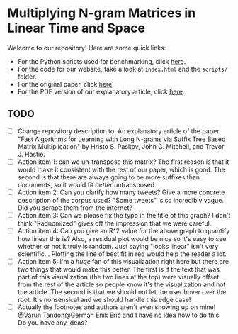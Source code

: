 # Multiplying N-gram Matrices in Linear Time and Space

Welcome to our repository! Here are some quick links:

- For the Python scripts used for benchmarking, click [here](python/e2d.py).
- For the code for our website, take a look at `index.html` and the `scripts/` folder.
- For the original paper, click [here](original_paper.pdf).
- For the PDF version of our explanatory article, click [here](our_paper.pdf).

## TODO

- [ ] Change repository description to: An explanatory article of the paper "Fast Algorithms for Learning with Long N-grams via Suffix Tree Based Matrix Multiplication" by Hristo S. Paskov, John C. Mitchell, and Trevor J. Hastie.
- [ ] Action item 1: can we un-transpose this matrix? The first reason is that it would make it consistent with the rest of our paper, which is good. The second is that there are always going to be more suffixes than documents, so it would fit *better* untransposed.
- [ ] Action item 2: Can you clarify how many tweets? Give a more concrete description of the corpus used? "Some tweets" is so incredibly vague. Did you scrape them from the internet?
- [ ] Action item 3: Can we please fix the typo in the title of this graph? I don't think "Radnomized" gives off the impression that we were careful.
- [ ] Action item 4: Can you give an R^2 value for the above graph to quantify how linear this is? Also, a residual plot would be nice so it's easy to see whether or not it truly is random. Just saying "looks linear" isn't very scientific... Plotting the line of best fit in red would help the reader a lot.
- [ ] Action item 5: I'm a *huge* fan of this visualization right here but there are two things that would make this better. The first is if the text that was part of this visualization (the two lines at the top) were visually offset from the rest of the article so people know it's the visualization and not the article. The second is that we should not let the user hover over the root. It's nonsensical and we should handle this edge case!
- [ ] Actually the footnotes and authors aren't even showing up on mine! @Varun Tandon@German Enik Eric and I have no idea how to do this. Do you have any ideas?
